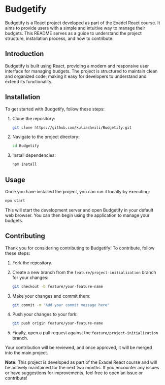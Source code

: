 # Budgetify

Budgetify is a React project developed as part of the Exadel React course. It aims to provide users with a simple and intuitive way to manage their budgets. This README serves as a guide to understand the project structure, installation process, and how to contribute.


## Introduction

Budgetify is built using React, providing a modern and responsive user interface for managing budgets. The project is structured to maintain clean and organized code, making it easy for developers to understand and extend its functionality.

## Installation

To get started with Budgetify, follow these steps:

1. Clone the repository:

   ```bash
   git clone https://github.com/kuliashvili/Budgetify.git
   ```

2. Navigate to the project directory:

   ```bash
   cd Budgetify
   ```

3. Install dependencies:

   ```bash
   npm install
   ```

## Usage

Once you have installed the project, you can run it locally by executing:

```bash
npm start
```

This will start the development server and open Budgetify in your default web browser. You can then begin using the application to manage your budgets.

## Contributing

Thank you for considering contributing to Budgetify! To contribute, follow these steps:

1. Fork the repository.
2. Create a new branch from the `feature/project-initialization` branch for your changes:

   ```bash
   git checkout -b feature/your-feature-name
   ```

3. Make your changes and commit them:

   ```bash
   git commit -m "Add your commit message here"
   ```

4. Push your changes to your fork:

   ```bash
   git push origin feature/your-feature-name
   ```

5. Finally, open a pull request against the `feature/project-initialization` branch.

Your contribution will be reviewed, and once approved, it will be merged into the main project.


**Note:** This project is developed as part of the Exadel React course and will be actively maintained for the next two months. If you encounter any issues or have suggestions for improvements, feel free to open an issue or contribute!